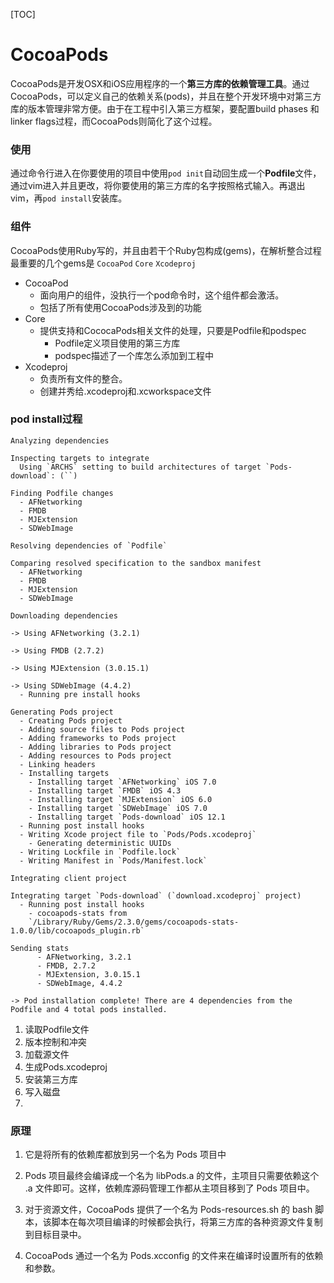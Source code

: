 [TOC]

# CocoaPods

CocoaPods是开发OSX和iOS应用程序的一个**第三方库的依赖管理工具**。通过CocoaPods，可以定义自己的依赖关系(pods)，并且在整个开发环境中对第三方库的版本管理非常方便。由于在工程中引入第三方框架，要配置build phases 和linker flags过程，而CocoaPods则简化了这个过程。

### 使用

通过命令行进入在你要使用的项目中使用`pod init`自动回生成一个**Podfile**文件，通过vim进入并且更改，将你要使用的第三方库的名字按照格式输入。再退出vim，再`pod install`安装库。

### 组件

CocoaPods使用Ruby写的，并且由若干个Ruby包构成(gems)，在解析整合过程最重要的几个gems是 `CocoaPod` `Core` `Xcodeproj`

* CocoaPod
  * 面向用户的组件，没执行一个pod命令时，这个组件都会激活。
  * 包括了所有使用CocoaPods涉及到的功能
* Core
  * 提供支持和CococaPods相关文件的处理，只要是Podfile和podspec
    * Podfile定义项目使用的第三方库
    * podspec描述了一个库怎么添加到工程中
* Xcodeproj
  * 负责所有文件的整合。
  * 创建并秀给.xcodeproj和.xcworkspace文件

### pod install过程

```
Analyzing dependencies

Inspecting targets to integrate
  Using `ARCHS` setting to build architectures of target `Pods-download`: (``)

Finding Podfile changes
  - AFNetworking
  - FMDB
  - MJExtension
  - SDWebImage

Resolving dependencies of `Podfile`

Comparing resolved specification to the sandbox manifest
  - AFNetworking
  - FMDB
  - MJExtension
  - SDWebImage

Downloading dependencies

-> Using AFNetworking (3.2.1)

-> Using FMDB (2.7.2)

-> Using MJExtension (3.0.15.1)

-> Using SDWebImage (4.4.2)
  - Running pre install hooks

Generating Pods project
  - Creating Pods project
  - Adding source files to Pods project
  - Adding frameworks to Pods project
  - Adding libraries to Pods project
  - Adding resources to Pods project
  - Linking headers
  - Installing targets
    - Installing target `AFNetworking` iOS 7.0
    - Installing target `FMDB` iOS 4.3
    - Installing target `MJExtension` iOS 6.0
    - Installing target `SDWebImage` iOS 7.0
    - Installing target `Pods-download` iOS 12.1
  - Running post install hooks
  - Writing Xcode project file to `Pods/Pods.xcodeproj`
    - Generating deterministic UUIDs
  - Writing Lockfile in `Podfile.lock`
  - Writing Manifest in `Pods/Manifest.lock`

Integrating client project

Integrating target `Pods-download` (`download.xcodeproj` project)
  - Running post install hooks
    - cocoapods-stats from
    `/Library/Ruby/Gems/2.3.0/gems/cocoapods-stats-1.0.0/lib/cocoapods_plugin.rb`

Sending stats
      - AFNetworking, 3.2.1
      - FMDB, 2.7.2
      - MJExtension, 3.0.15.1
      - SDWebImage, 4.4.2

-> Pod installation complete! There are 4 dependencies from the Podfile and 4 total pods installed.
```

1. 读取Podfile文件
2. 版本控制和冲突
3. 加载源文件
4. 生成Pods.xcodeproj
5. 安装第三方库
6. 写入磁盘
7. 

### 原理

1. 它是将所有的依赖库都放到另一个名为 Pods 项目中 

2. Pods 项目最终会编译成一个名为 libPods.a 的文件，主项目只需要依赖这个 .a 文件即可。这样，依赖库源码管理工作都从主项目移到了 Pods 项目中。 

3. 对于资源文件，CocoaPods 提供了一个名为 Pods-resources.sh 的 bash 脚本，该脚本在每次项目编译的时候都会执行，将第三方库的各种资源文件复制到目标目录中。 

4. CocoaPods 通过一个名为 Pods.xcconfig 的文件来在编译时设置所有的依赖和参数。 


